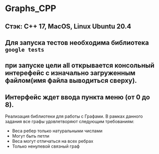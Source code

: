 # Graphs_CPP

## Стэк: C++ 17, MacOS, Linux Ubuntu 20.4
## Для запуска тестов необходима библиотека `google tests`
## при запуске цели all открывается консольный интерефейс с изначально загруженным файлом(имя файла выводиться сверху).
## Интерфейс ждет ввода пункта меню (от 0 до 8).

Реализация библиотеки для работы с Графами.
В рамках данного задания все графы  удовлетворяют следующим требованиям:
- Веса ребер только натуральными числами
- Могут быть петли
- Веса могут отличаться на всех ребрах
- Только ненулевой связный граф
